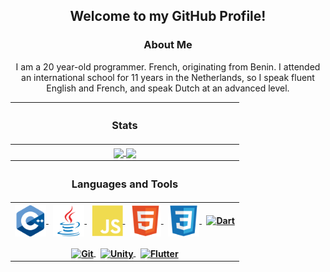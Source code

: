<div align="center">
	
<h2 align="center">
	Welcome to my GitHub Profile!
</h2>
<h3>
	About Me
</h3>
<p>
	I am a 20 year-old programmer. French, originating from Benin. I attended an international school for 11 years in the Netherlands, so I speak fluent English and French, and speak Dutch at an advanced level.
</p>

<table>
	<tr>
		<th><h3>
			Stats
		</h3></th>
	</tr>
	<tr>
		<th>
			<div align="center">
				<a href="https://github.com/anuraghazra/github-readme-stats">
  					<img align="center" height="200" src="https://github-readme-stats.vercel.app/api/top-langs/?username=evanvoodoo&langs_count=5&layout=compact&theme=radical&border_radius=18&bg_color=1b1b1b&text_color=9594c0&title_color=d5e6cb&border_color=d5e6cb" />
				</a>
				<a href="https://github.com/anuraghazra/github-readme-stats">
  					<img align="center" height="200"src="https://github-readme-stats.vercel.app/api?username=evanvoodoo&show_icons=true&theme=radical&border_radius=18&bg_color=1b1b1b&text_color=9594c0&title_color=d5e6cb&icon_color=564295&border_color=d5e6cb" />
				</a>
			</div>
		</th>
	</tr>
	<tr>
		<th><h3>
        Languages and Tools
    	</h3></th>
	</tr>
	<tr>
		<th>
			<div align="center">
				<a href="https://www.cplusplus.com/" target="_blank">
					<img
						align="center"
						src="https://raw.githubusercontent.com/devicons/devicon/master/icons/cplusplus/cplusplus-original.svg"
						width="50"
						height="50"
						alt="C++" />
				</a>&nbsp;
				<a href="https://www.java.com/" target="_blank">
					<img
						align="center"
						src="https://raw.githubusercontent.com/devicons/devicon/master/icons/java/java-original.svg"
						width="50"
						height="50"
						alt="Java" />
				</a>&nbsp;
				<a href="https://developer.mozilla.org/en-US/docs/Web/JavaScript" target="_blank">
					<img
						align="center"
						margin="100px"
						src="https://raw.githubusercontent.com/devicons/devicon/master/icons/javascript/javascript-plain.svg"
						height="50"
						alt="JavaScript" />
				</a>&nbsp;
				<a href="https://en.wikipedia.org/wiki/HTML" target="_blank">
					<img
						align="center"
						src="https://raw.githubusercontent.com/devicons/devicon/master/icons/html5/html5-original.svg"
						height="50"
						alt="HTML" />
				</a>&nbsp;
				<a href="https://en.wikipedia.org/wiki/CSS" target="_blank">
					<img
						align="center"
						src="https://raw.githubusercontent.com/devicons/devicon/master/icons/css3/css3-original.svg"
						height="50"
						alt="CSS" />
				</a>&nbsp;
				<a href="https://dart.dev" target="_blank">
					<img
						align="center"
						src="https://upload.wikimedia.org/wikipedia/commons/9/91/Dart-logo-icon.svg"
						height="50"
						alt="Dart" />
				</a>
				<br>
				<br>
				<a href="https://git-scm.com" target="_blank">
					<img
						align="center"
						src="https://upload.wikimedia.org/wikipedia/commons/3/3f/Git_icon.svg"
						height="50"
						alt="Git" />
				</a>&nbsp;
				<a href="https://unity.com" target="_blank">
					<img
						align="center"
						src="https://upload.wikimedia.org/wikipedia/commons/1/19/Unity_Technologies_logo.svg"
						height="50"
						alt="Unity" />
				</a>&nbsp;
				<a href="https://flutter.dev" target="_blank">
					<img
						align="center"
						src="https://upload.wikimedia.org/wikipedia/commons/4/44/Google-flutter-logo.svg"
						height="50"
						alt="Flutter" />
				</a>
			</div>
		</th>
	</tr>
</table>
	
</div>
<!--
**EvanVoodoo/evanvoodoo** is a ✨ _special_ ✨ repository because its `README.md` (this file) appears on your GitHub profile.

Here are some ideas to get you started:

- 🔭 I’m currently working on ...
- 🌱 I’m currently learning ...
- 👯 I’m looking to collaborate on ...
- 🤔 I’m looking for help with ...
- 💬 Ask me about ...
- 📫 How to reach me: ...
- 😄 Pronouns: ...
- ⚡ Fun fact: ...
-->
</div>
